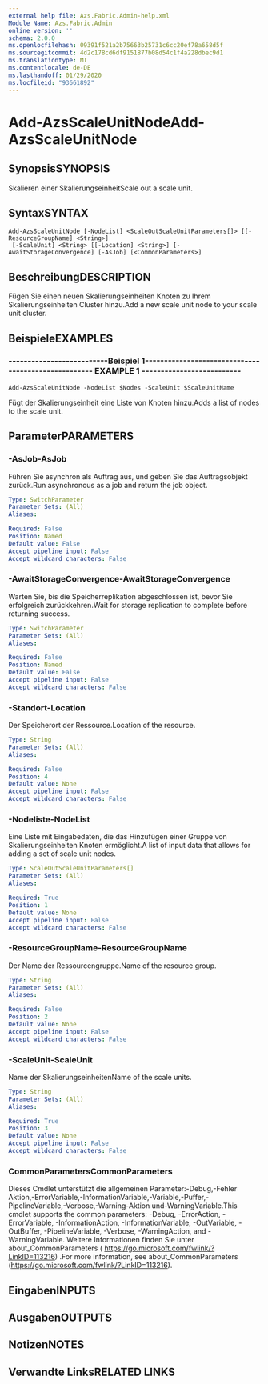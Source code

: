 ```yaml
---
external help file: Azs.Fabric.Admin-help.xml
Module Name: Azs.Fabric.Admin
online version: ''
schema: 2.0.0
ms.openlocfilehash: 09391f521a2b75663b25731c6cc20ef78a658d5f
ms.sourcegitcommit: 4d2c178cd6df9151877b08d54c1f4a228dbec9d1
ms.translationtype: MT
ms.contentlocale: de-DE
ms.lasthandoff: 01/29/2020
ms.locfileid: "93661892"
---
```

# <span data-ttu-id="65274-101">Add-AzsScaleUnitNode</span><span class="sxs-lookup"><span data-stu-id="65274-101">Add-AzsScaleUnitNode</span></span>

## <span data-ttu-id="65274-102">Synopsis</span><span class="sxs-lookup"><span data-stu-id="65274-102">SYNOPSIS</span></span>
<span data-ttu-id="65274-103">Skalieren einer Skalierungseinheit</span><span class="sxs-lookup"><span data-stu-id="65274-103">Scale out a scale unit.</span></span>

## <span data-ttu-id="65274-104">Syntax</span><span class="sxs-lookup"><span data-stu-id="65274-104">SYNTAX</span></span>

```
Add-AzsScaleUnitNode [-NodeList] <ScaleOutScaleUnitParameters[]> [[-ResourceGroupName] <String>]
 [-ScaleUnit] <String> [[-Location] <String>] [-AwaitStorageConvergence] [-AsJob] [<CommonParameters>]
```

## <span data-ttu-id="65274-105">Beschreibung</span><span class="sxs-lookup"><span data-stu-id="65274-105">DESCRIPTION</span></span>
<span data-ttu-id="65274-106">Fügen Sie einen neuen Skalierungseinheiten Knoten zu Ihrem Skalierungseinheiten Cluster hinzu.</span><span class="sxs-lookup"><span data-stu-id="65274-106">Add a new scale unit node to your scale unit cluster.</span></span>

## <span data-ttu-id="65274-107">Beispiele</span><span class="sxs-lookup"><span data-stu-id="65274-107">EXAMPLES</span></span>

### <span data-ttu-id="65274-108">--------------------------Beispiel 1--------------------------</span><span class="sxs-lookup"><span data-stu-id="65274-108">-------------------------- EXAMPLE 1 --------------------------</span></span>
```
Add-AzsScaleUnitNode -NodeList $Nodes -ScaleUnit $ScaleUnitName
```

<span data-ttu-id="65274-109">Fügt der Skalierungseinheit eine Liste von Knoten hinzu.</span><span class="sxs-lookup"><span data-stu-id="65274-109">Adds a list of nodes to the scale unit.</span></span>

## <span data-ttu-id="65274-110">Parameter</span><span class="sxs-lookup"><span data-stu-id="65274-110">PARAMETERS</span></span>

### <span data-ttu-id="65274-111">-AsJob</span><span class="sxs-lookup"><span data-stu-id="65274-111">-AsJob</span></span>
<span data-ttu-id="65274-112">Führen Sie asynchron als Auftrag aus, und geben Sie das Auftragsobjekt zurück.</span><span class="sxs-lookup"><span data-stu-id="65274-112">Run asynchronous as a job and return the job object.</span></span>

```yaml
Type: SwitchParameter
Parameter Sets: (All)
Aliases: 

Required: False
Position: Named
Default value: False
Accept pipeline input: False
Accept wildcard characters: False
```

### <span data-ttu-id="65274-113">-AwaitStorageConvergence</span><span class="sxs-lookup"><span data-stu-id="65274-113">-AwaitStorageConvergence</span></span>
<span data-ttu-id="65274-114">Warten Sie, bis die Speicherreplikation abgeschlossen ist, bevor Sie erfolgreich zurückkehren.</span><span class="sxs-lookup"><span data-stu-id="65274-114">Wait for storage replication to complete before returning success.</span></span>

```yaml
Type: SwitchParameter
Parameter Sets: (All)
Aliases: 

Required: False
Position: Named
Default value: False
Accept pipeline input: False
Accept wildcard characters: False
```

### <span data-ttu-id="65274-115">-Standort</span><span class="sxs-lookup"><span data-stu-id="65274-115">-Location</span></span>
<span data-ttu-id="65274-116">Der Speicherort der Ressource.</span><span class="sxs-lookup"><span data-stu-id="65274-116">Location of the resource.</span></span>

```yaml
Type: String
Parameter Sets: (All)
Aliases: 

Required: False
Position: 4
Default value: None
Accept pipeline input: False
Accept wildcard characters: False
```

### <span data-ttu-id="65274-117">-Nodeliste</span><span class="sxs-lookup"><span data-stu-id="65274-117">-NodeList</span></span>
<span data-ttu-id="65274-118">Eine Liste mit Eingabedaten, die das Hinzufügen einer Gruppe von Skalierungseinheiten Knoten ermöglicht.</span><span class="sxs-lookup"><span data-stu-id="65274-118">A list of input data that allows for adding a set of scale unit nodes.</span></span>

```yaml
Type: ScaleOutScaleUnitParameters[]
Parameter Sets: (All)
Aliases: 

Required: True
Position: 1
Default value: None
Accept pipeline input: False
Accept wildcard characters: False
```

### <span data-ttu-id="65274-119">-ResourceGroupName</span><span class="sxs-lookup"><span data-stu-id="65274-119">-ResourceGroupName</span></span>
<span data-ttu-id="65274-120">Der Name der Ressourcengruppe.</span><span class="sxs-lookup"><span data-stu-id="65274-120">Name of the resource group.</span></span>

```yaml
Type: String
Parameter Sets: (All)
Aliases: 

Required: False
Position: 2
Default value: None
Accept pipeline input: False
Accept wildcard characters: False
```

### <span data-ttu-id="65274-121">-ScaleUnit</span><span class="sxs-lookup"><span data-stu-id="65274-121">-ScaleUnit</span></span>
<span data-ttu-id="65274-122">Name der Skalierungseinheiten</span><span class="sxs-lookup"><span data-stu-id="65274-122">Name of the scale units.</span></span>

```yaml
Type: String
Parameter Sets: (All)
Aliases: 

Required: True
Position: 3
Default value: None
Accept pipeline input: False
Accept wildcard characters: False
```

### <span data-ttu-id="65274-123">CommonParameters</span><span class="sxs-lookup"><span data-stu-id="65274-123">CommonParameters</span></span>
<span data-ttu-id="65274-124">Dieses Cmdlet unterstützt die allgemeinen Parameter:-Debug,-Fehler Aktion,-ErrorVariable,-InformationVariable,-Variable,-Puffer,-PipelineVariable,-Verbose,-Warning-Aktion und-WarningVariable.</span><span class="sxs-lookup"><span data-stu-id="65274-124">This cmdlet supports the common parameters: -Debug, -ErrorAction, -ErrorVariable, -InformationAction, -InformationVariable, -OutVariable, -OutBuffer, -PipelineVariable, -Verbose, -WarningAction, and -WarningVariable.</span></span> <span data-ttu-id="65274-125">Weitere Informationen finden Sie unter about_CommonParameters ( https://go.microsoft.com/fwlink/?LinkID=113216) .</span><span class="sxs-lookup"><span data-stu-id="65274-125">For more information, see about_CommonParameters (https://go.microsoft.com/fwlink/?LinkID=113216).</span></span>

## <span data-ttu-id="65274-126">Eingaben</span><span class="sxs-lookup"><span data-stu-id="65274-126">INPUTS</span></span>

## <span data-ttu-id="65274-127">Ausgaben</span><span class="sxs-lookup"><span data-stu-id="65274-127">OUTPUTS</span></span>

## <span data-ttu-id="65274-128">Notizen</span><span class="sxs-lookup"><span data-stu-id="65274-128">NOTES</span></span>

## <span data-ttu-id="65274-129">Verwandte Links</span><span class="sxs-lookup"><span data-stu-id="65274-129">RELATED LINKS</span></span>

